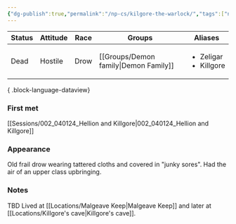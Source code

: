 ```yaml
---
{"dg-publish":true,"permalink":"/np-cs/kilgore-the-warlock/","tags":["npc"],"noteIcon":"npc"}
---
```


| Status | Attitude | Race | Groups           | Aliases                                    |
| ------ | -------- | ---- | ---------------- | ------------------------------------------ |
| Dead   | Hostile  | Drow | [[Groups/Demon family\|Demon Family]] | <ul><li>Zeligar</li><li>Killgore</li></ul> |

{ .block-language-dataview}
### First met
[[Sessions/002_040124_Hellion and Killgore\|002_040124_Hellion and Killgore]]
### Appearance
Old frail drow wearing tattered cloths and covered in "junky sores". Had the air of an upper class upbringing.

### Notes
TBD
Lived at [[Locations/Malgeave Keep\|Malgeave Keep]] and later at [[Locations/Killgore's cave\|Killgore's cave]].